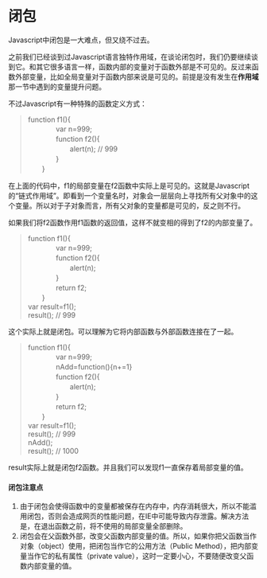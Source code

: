 # 闭包

Javascript中闭包是一大难点，但又绕不过去。

之前我们已经谈到过Javascript语言独特作用域，在谈论闭包时，我们仍要继续谈到它。和其它很多语言一样，函数内部的变量对于函数外部是不可见的。反过来函数外部变量，比如全局变量对于函数内部来说是可见的。前提是没有发生在**作用域**那一节中遇到的变量提升问题。

不过Javascript有一种特殊的函数定义方式：

> function f1\(\){  
> 　　　　var n=999;  
> 　　　　function f2\(\){  
> 　　　　　　alert\(n\); // 999  
> 　　　　}  
> 　　}

在上面的代码中，f1的局部变量在f2函数中实际上是可见的。这就是Javascript的“链式作用域”。即看到一个变量名时，对象会一层层向上寻找所有父对象中的这个变量。所以对于子对象而言，所有父对象的变量都是可见的，反之则不行。

如果我们将f2函数作用f1函数的返回值，这样不就变相的得到了f2的内部变量了。

> function f1\(\){  
> 　　　　var n=999;  
> 　　　　function f2\(\){  
> 　　　　　　alert\(n\);   
> 　　　　}  
> 　　　　return f2;  
> 　　}  
> var result=f1\(\);  
> result\(\); // 999

这个实际上就是闭包。可以理解为它将内部函数与外部函数连接在了一起。

> function f1\(\){  
> 　　　　var n=999;  
> 　　　　nAdd=function\(\){n+=1}  
> 　　　　function f2\(\){  
> 　　　　　　alert\(n\);  
> 　　　　}  
> 　　　　return f2;  
> 　　}  
> var result=f1\(\);  
> result\(\); // 999  
> nAdd\(\);  
> result\(\); // 1000

result实际上就是闭包f2函数。并且我们可以发现f1一直保存着局部变量的值。

#### 闭包注意点

1. 由于闭包会使得函数中的变量都被保存在内存中，内存消耗很大，所以不能滥用闭包，否则会造成网页的性能问题，在IE中可能导致内存泄露。解决方法是，在退出函数之前，将不使用的局部变量全部删除。
2. 闭包会在父函数外部，改变父函数内部变量的值。所以，如果你把父函数当作对象（object）使用，把闭包当作它的公用方法（Public Method），把内部变量当作它的私有属性（private value），这时一定要小心，不要随便改变父函数内部变量的值。



